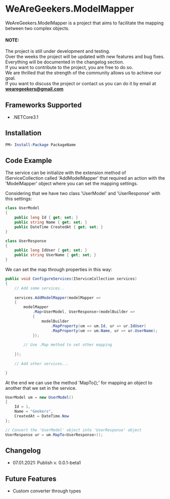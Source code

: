 # WeAreGeekers.ModelMapper

WeAreGeekers.ModelMapper is a project that aims to facilitate the mapping between two complex objects.

#### NOTE:

The project is still under development and testing.  
Over the weeks the project will be updated with new features and bug fixes.  
Everything will be documented in the changelog section.  
If you want to contribute to the project, you are free to do so.  
We are thrilled that the strength of the community allows us to achieve our goal.  
If you want to discuss the project or contact us you can do it by email at **wearegeekers@gmail.com**


## Frameworks Supported

- .NETCore3.1

## Installation

```PowerShell
PM> Install-Package PackageName
```
    
## Code Example

The service can be initialize with the extension method of IServiceCollection called 'AddModelMapper' that required an action with the 'ModelMapper' object where you can set the mapping settings.

Considering that we have two class 'UserModel' and 'UserResponse' with this settings:

```csharp
class UserModel
{
    public long Id { get; set; }
    public string Name { get; set; }
    public DateTime CreatedAt { get; set; }
}

class UserResponse
{
    public long IdUser { get; set; }
    public string UserName { get; set; }
}
```

We can set the map through properties in this way:

```csharp
public void ConfigureServices(IServiceCollection services)
{
    // Add some services..
    
    services.AddModelMapper(modelMapper =>
    {
        modelMapper
            .Map<UserModel, UserResponse>(modelBuilder =>
            {
                modelBuilder
                    .MapProperty(um => um.Id, ur => ur.IdUser)
                    .MapProperty(um => um.Name, ur => ur.UserName);
            });
            
        // Use .Map method to set other mapping
        
    });
    
    // Add other services...

}
```

At the end we can use the method 'MapTo<TObject>();' for mapping an object to another that we set in the service.

```csharp
UserModel um = new UserModel()
{
    Id = 1,
    Name = "Geekers",
    CreatedAt = DateTime.Now
};

// Convert the 'UserModel' object into 'UserResponse' object
UserResponse ur = um.MapTo<UserResponse>();
```

## Changelog

- 07.01.2021: Publish v. 0.0.1-beta1
    
## Future Features

- Custom converter through types
